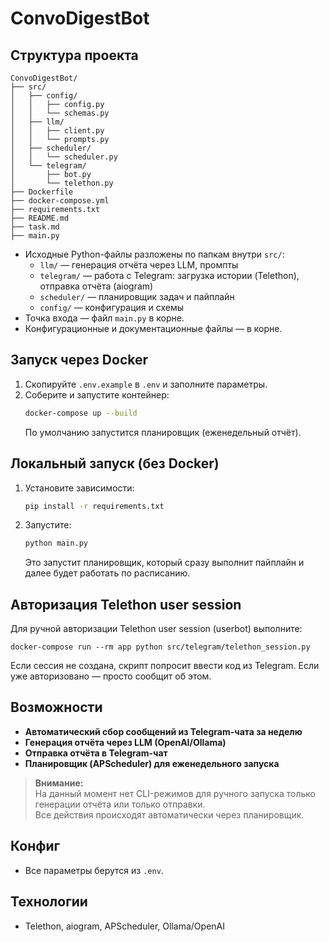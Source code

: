 # ConvoDigestBot

## Структура проекта

```
ConvoDigestBot/
├── src/
│   ├── config/
│   │   ├── config.py
│   │   └── schemas.py
│   ├── llm/
│   │   ├── client.py
│   │   └── prompts.py
│   ├── scheduler/
│   │   └── scheduler.py
│   └── telegram/
│       ├── bot.py
│       └── telethon.py
├── Dockerfile
├── docker-compose.yml
├── requirements.txt
├── README.md
├── task.md
├── main.py
```

- Исходные Python-файлы разложены по папкам внутри `src/`:
  - `llm/` — генерация отчёта через LLM, промпты
  - `telegram/` — работа с Telegram: загрузка истории (Telethon), отправка отчёта (aiogram)
  - `scheduler/` — планировщик задач и пайплайн
  - `config/` — конфигурация и схемы
- Точка входа — файл `main.py` в корне.
- Конфигурационные и документационные файлы — в корне.

## Запуск через Docker

1. Скопируйте `.env.example` в `.env` и заполните параметры.
2. Соберите и запустите контейнер:
   ```sh
   docker-compose up --build
   ```
   По умолчанию запустится планировщик (еженедельный отчёт).

## Локальный запуск (без Docker)
1. Установите зависимости:
   ```sh
   pip install -r requirements.txt
   ```
2. Запустите:
   ```sh
   python main.py
   ```
   Это запустит планировщик, который сразу выполнит пайплайн и далее будет работать по расписанию.

## Авторизация Telethon user session

Для ручной авторизации Telethon user session (userbot) выполните:

```
docker-compose run --rm app python src/telegram/telethon_session.py
```

Если сессия не создана, скрипт попросит ввести код из Telegram. Если уже авторизовано — просто сообщит об этом.

## Возможности

- **Автоматический сбор сообщений из Telegram-чата за неделю**
- **Генерация отчёта через LLM (OpenAI/Ollama)**
- **Отправка отчёта в Telegram-чат**
- **Планировщик (APScheduler) для еженедельного запуска**

> **Внимание:**  
> На данный момент нет CLI-режимов для ручного запуска только генерации отчёта или только отправки.  
> Все действия происходят автоматически через планировщик.

## Конфиг
- Все параметры берутся из `.env`.

## Технологии
- Telethon, aiogram, APScheduler, Ollama/OpenAI 